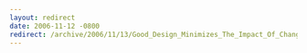 ```yaml
---
layout: redirect
date: 2006-11-12 -0800
redirect: /archive/2006/11/13/Good_Design_Minimizes_The_Impact_Of_Changes.aspx/
---
```

